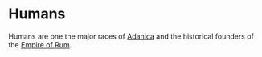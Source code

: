 # Humans
Humans are one the major races of [Adanica](../locations/adanica.md) and the historical founders of the [Empire of Rum](../factions/rum.md). 
